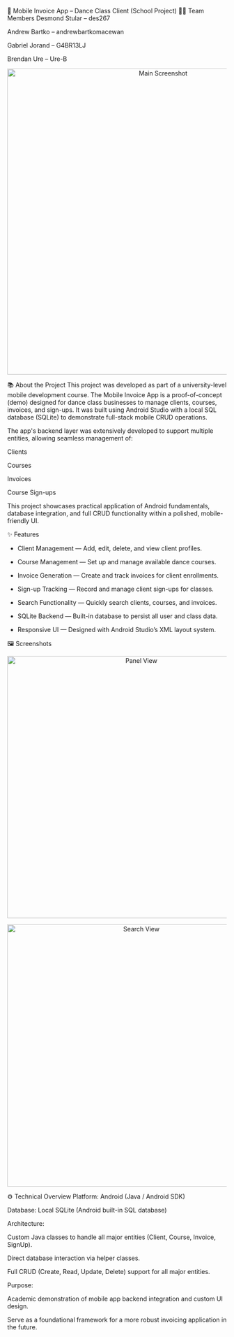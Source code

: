 📱 Mobile Invoice App – Dance Class Client (School Project)
🧑‍💻 Team Members
Desmond Stular – des267

Andrew Bartko – andrewbartkomacewan

Gabriel Jorand – G4BR13LJ

Brendan Ure – Ure-B

<p align="center"> <img src="images/JavaApp1.jpg" alt="Main Screenshot" width="700"/> </p>
📚 About the Project
This project was developed as part of a university-level mobile development course.
The Mobile Invoice App is a proof-of-concept (demo) designed for dance class businesses to manage clients, courses, invoices, and sign-ups.
It was built using Android Studio with a local SQL database (SQLite) to demonstrate full-stack mobile CRUD operations.

The app's backend layer was extensively developed to support multiple entities, allowing seamless management of:

Clients

Courses

Invoices

Course Sign-ups

This project showcases practical application of Android fundamentals, database integration, and full CRUD functionality within a polished, mobile-friendly UI.

✨ Features
- Client Management — Add, edit, delete, and view client profiles.

- Course Management — Set up and manage available dance courses.

- Invoice Generation — Create and track invoices for client enrollments.

- Sign-up Tracking — Record and manage client sign-ups for classes.

- Search Functionality — Quickly search clients, courses, and invoices.

- SQLite Backend — Built-in database to persist all user and class data.

- Responsive UI — Designed with Android Studio’s XML layout system.

🖼️ Screenshots
<p align="center"> <img src="images/JavaApp2.jpg" alt="Panel View" width="600"/> </p> <p align="center"> <img src="images/JavaApp3.jpg" alt="Search View" width="600"/> </p>
⚙️ Technical Overview
Platform: Android (Java / Android SDK)

Database: Local SQLite (Android built-in SQL database)

Architecture:

Custom Java classes to handle all major entities (Client, Course, Invoice, SignUp).

Direct database interaction via helper classes.

Full CRUD (Create, Read, Update, Delete) support for all major entities.

Purpose:

Academic demonstration of mobile app backend integration and custom UI design.

Serve as a foundational framework for a more robust invoicing application in the future.

